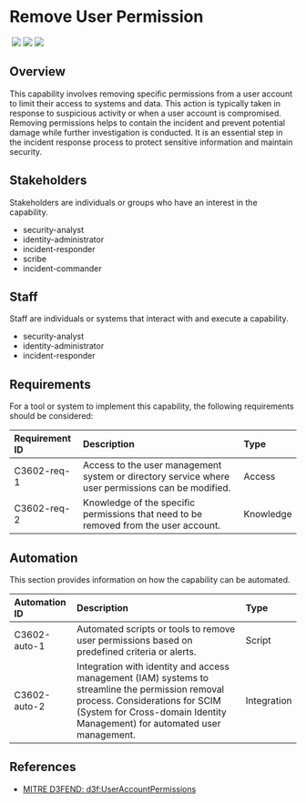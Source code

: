 # Remove User Permission
&nbsp;![](https://img.shields.io/badge/ID-C3602-blue)&nbsp;![](https://img.shields.io/badge/Phase-Containment_%28P0003%29-blue)&nbsp;![](https://img.shields.io/badge/Category-Identity-blue)
## Overview
This capability involves removing specific permissions from a user account to limit their access to systems and data. This action is typically taken in response to suspicious activity or when a user account is compromised. Removing permissions helps to contain the incident and prevent potential damage while further investigation is conducted. It is an essential step in the incident response process to protect sensitive information and maintain security.

## Stakeholders
Stakeholders are individuals or groups who have an interest in the capability.

- security-analyst
- identity-administrator
- incident-responder
- scribe
- incident-commander

## Staff
Staff are individuals or systems that interact with and execute a capability.

- security-analyst
- identity-administrator
- incident-responder

## Requirements
For a tool or system to implement this capability, the following requirements should be considered:

| Requirement ID | Description | Type |
| :--- | :--- | :--- |
| C3602-req-1 | Access to the user management system or directory service where user permissions can be modified. | Access|
| C3602-req-2 | Knowledge of the specific permissions that need to be removed from the user account. | Knowledge|

## Automation
This section provides information on how the capability can be automated.

| Automation ID | Description | Type |
| :--- | :--- | :--- |
| C3602-auto-1 | Automated scripts or tools to remove user permissions based on predefined criteria or alerts. | Script |
| C3602-auto-2 | Integration with identity and access management (IAM) systems to streamline the permission removal process.  Considerations for SCIM (System for Cross-domain Identity Management) for automated user management. | Integration |

## References

- [MITRE D3FEND: d3f:UserAccountPermissions](https://d3fend.mitre.org/technique/d3f:UserAccountPermissions/)